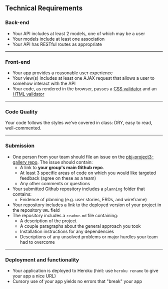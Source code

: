 ## Technical Requirements

### Back-end

- Your API includes at least 2 models, one of which may be a user
- Your models include at least one association
- Your API has RESTful routes as appropriate

---

### Front-end

- Your app provides a reasonable user experience
- Your view(s) includes at least one AJAX request that allows a user to somehow interact with the API
- Your code, as rendered in the browser, passes a [CSS validator](http://jigsaw.w3.org/css-validator/) and an [HTML validator](https://validator.w3.org/)

---

### Code Quality

Your code follows the styles we've covered in class: DRY, easy to read,
well-commented.

---

### Submission

- One person from your team should file an issue on the [pbj-project3-gallery repo](https://github.com/ga-dc/pbj-project3-gallery). The issue should contain:
  - A link to **your group's main Github repo**.
  - At least 3 specific areas of code on which you would like targeted feedback (agree on these as a team)
  - Any other comments or questions
- Your submitted Github repository includes a `planning` folder that contains:
  - Evidence of planning (e.g. user stories, ERDs, and wireframe)
- Your repository includes a link to the deployed version of your project in the repository `URL` field
- The repository includes a `readme.md` file containing:
  - A description of the project
  - A couple paragraphs about the general approach you took
  - Installation instructions for any dependencies
  - Descriptions of any unsolved problems or major hurdles your team had to overcome

---

### Deployment and functionality

- Your application is deployed to Heroku (hint: use `heroku rename` to give your app a nice URL)
- Cursory use of your app yields no errors that "break" your app
